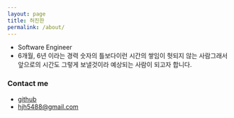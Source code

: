 ```yaml
---
layout: page
title: 허진한
permalink: /about/
---
```


- Software Engineer
- 6개월, 6년 이라는 경력 숫자의 틀보다이런 시간의 쌓임이 헛되지 않는 사람그래서 앞으로의 시간도 그렇게 보낼것이라 예상되는 사람이 되고자 합니다.

### Contact me
- [github](https://github.com/LeoHeo)
- [hjh5488@gmail.com](mailto:hjh5488@gmail.com)